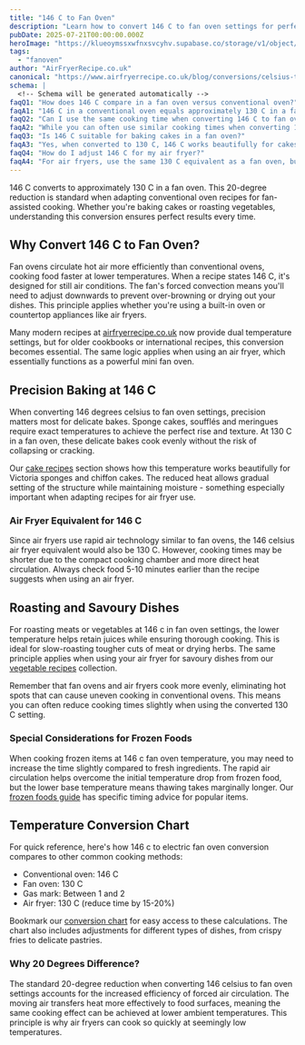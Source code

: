 ```yaml
---
title: "146 C to Fan Oven"
description: "Learn how to convert 146 C to fan oven settings for perfect baking. Includes air fryer equivalents and temperature tips for UK kitchens."
pubDate: 2025-07-21T00:00:00.000Z
heroImage: "https://klueoymssxwfnxsvcyhv.supabase.co/storage/v1/object/public/Shmucket/146-c-to-fan-oven.png"
tags:
  - "fanoven"
author: "AirFryerRecipe.co.uk"
canonical: "https://www.airfryerrecipe.co.uk/blog/conversions/celsius-to-fan-oven/146-c-to-fan-oven"
schema: |
  <!-- Schema will be generated automatically -->
faqQ1: "How does 146 C compare in a fan oven versus conventional oven?"
faqA1: "146 C in a conventional oven equals approximately 130 C in a fan oven. The fan's circulating air cooks food more efficiently, so you need to reduce the temperature by about 20 degrees to achieve similar results without over-cooking."
faqQ2: "Can I use the same cooking time when converting 146 C to fan oven?"
faqA2: "While you can often use similar cooking times when converting 146 C to 130 C in a fan oven, it's best to check food 5-10 minutes earlier. The increased air circulation may cook some items faster, especially in compact appliances like air fryers."
faqQ3: "Is 146 C suitable for baking cakes in a fan oven?"
faqA3: "Yes, when converted to 130 C, 146 C works beautifully for cakes in a fan oven. This slightly lower temperature helps cakes rise evenly without drying out or browning too quickly - perfect for delicate sponges and chiffon cakes."
faqQ4: "How do I adjust 146 C for my air fryer?"
faqA4: "For air fryers, use the same 130 C equivalent as a fan oven, but reduce cooking time by 15-20%. The concentrated heat circulation in air fryers means foods cook faster, so always check for doneness earlier than the recipe suggests."
---
```

<p>146 C converts to approximately 130 C in a fan oven. This 20-degree reduction is standard when adapting conventional oven recipes for fan-assisted cooking. Whether you're baking cakes or roasting vegetables, understanding this conversion ensures perfect results every time.</p>

<h2>Why Convert 146 C to Fan Oven?</h2>
<p>Fan ovens circulate hot air more efficiently than conventional ovens, cooking food faster at lower temperatures. When a recipe states 146 C, it's designed for still air conditions. The fan's forced convection means you'll need to adjust downwards to prevent over-browning or drying out your dishes. This principle applies whether you're using a built-in oven or countertop appliances like air fryers.</p>
<p>Many modern recipes at <a href=https://www.airfryerrecipe.co.uk/recipes>airfryerrecipe.co.uk</a> now provide dual temperature settings, but for older cookbooks or international recipes, this conversion becomes essential. The same logic applies when using an air fryer, which essentially functions as a powerful mini fan oven.</p>

<h2>Precision Baking at 146 C</h2>
<p>When converting 146 degrees celsius to fan oven settings, precision matters most for delicate bakes. Sponge cakes, soufflés and meringues require exact temperatures to achieve the perfect rise and texture. At 130 C in a fan oven, these delicate bakes cook evenly without the risk of collapsing or cracking.</p>
<p>Our <a href=https://www.airfryerrecipe.co.uk/recipe-category/Cakes>cake recipes</a> section shows how this temperature works beautifully for Victoria sponges and chiffon cakes. The reduced heat allows gradual setting of the structure while maintaining moisture - something especially important when adapting recipes for air fryer use.</p>

<h3>Air Fryer Equivalent for 146 C</h3>
<p>Since air fryers use rapid air technology similar to fan ovens, the 146 celsius air fryer equivalent would also be 130 C. However, cooking times may be shorter due to the compact cooking chamber and more direct heat circulation. Always check food 5-10 minutes earlier than the recipe suggests when using an air fryer.</p>

<h2>Roasting and Savoury Dishes</h2>
<p>For roasting meats or vegetables at 146 c in fan oven settings, the lower temperature helps retain juices while ensuring thorough cooking. This is ideal for slow-roasting tougher cuts of meat or drying herbs. The same principle applies when using your air fryer for savoury dishes from our <a href=https://www.airfryerrecipe.co.uk/recipe-category/Vegetables>vegetable recipes</a> collection.</p>
<p>Remember that fan ovens and air fryers cook more evenly, eliminating hot spots that can cause uneven cooking in conventional ovens. This means you can often reduce cooking times slightly when using the converted 130 C setting.</p>

<h3>Special Considerations for Frozen Foods</h3>
<p>When cooking frozen items at 146 c fan oven temperature, you may need to increase the time slightly compared to fresh ingredients. The rapid air circulation helps overcome the initial temperature drop from frozen food, but the lower base temperature means thawing takes marginally longer. Our <a href=https://www.airfryerrecipe.co.uk/recipe-category/Frozen%20Foods>frozen foods guide</a> has specific timing advice for popular items.</p>

<h2>Temperature Conversion Chart</h2>
<p>For quick reference, here's how 146 c to electric fan oven conversion compares to other common cooking methods:</p>
<ul>
<li>Conventional oven: 146 C</li>
<li>Fan oven: 130 C</li>
<li>Gas mark: Between 1 and 2</li>
<li>Air fryer: 130 C (reduce time by 15-20%)</li>
</ul>
<p>Bookmark our <a href=https://www.airfryerrecipe.co.uk/air-fryer-conversion-chart>conversion chart</a> for easy access to these calculations. The chart also includes adjustments for different types of dishes, from crispy fries to delicate pastries.</p>

<h3>Why 20 Degrees Difference?</h3>
<p>The standard 20-degree reduction when converting 146 celsius to fan oven settings accounts for the increased efficiency of forced air circulation. The moving air transfers heat more effectively to food surfaces, meaning the same cooking effect can be achieved at lower ambient temperatures. This principle is why air fryers can cook so quickly at seemingly low temperatures.</p>
